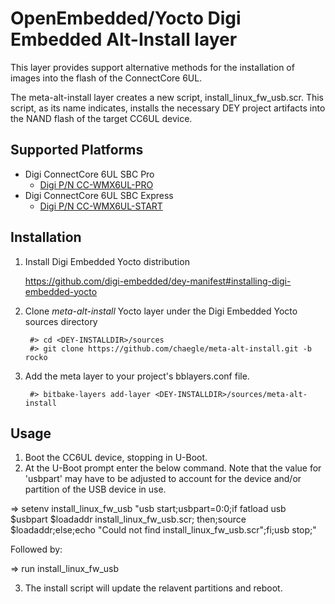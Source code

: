 OpenEmbedded/Yocto Digi Embedded Alt-Install layer
============================================

This layer provides support alternative methods for the installation of images into 
the flash of the ConnectCore 6UL. 

The meta-alt-install layer creates a new script, install_linux_fw_usb.scr. 
This script, as its name indicates, installs the necessary DEY project artifacts 
into the NAND flash of the target CC6UL device.  

Supported Platforms
-------------------
  * Digi ConnectCore 6UL SBC Pro
    * [Digi P/N CC-WMX6UL-PRO](https://www.digi.com/products/models/cc-wmx6ul-kit)
  * Digi ConnectCore 6UL SBC Express
    * [Digi P/N CC-WMX6UL-START](http://www.digi.com/products/models/cc-wmx6ul-start) 


Installation
------------
1. Install Digi Embedded Yocto distribution

    https://github.com/digi-embedded/dey-manifest#installing-digi-embedded-yocto

2. Clone *meta-alt-install* Yocto layer under the
   Digi Embedded Yocto sources directory

        #> cd <DEY-INSTALLDIR>/sources
        #> git clone https://github.com/chaegle/meta-alt-install.git -b rocko

3. Add the meta layer to your project's bblayers.conf file.

        #> bitbake-layers add-layer <DEY-INSTALLDIR>/sources/meta-alt-install

 Usage
 -----
 1. Boot the CC6UL device, stopping in U-Boot.
 2. At the U-Boot prompt enter the below command. Note that the value for 'usbpart' may have to be adjusted to
    account for the device and/or partition of the USB device in use.
   
   => setenv install_linux_fw_usb "usb start\;usbpart=0:0\;if fatload usb $usbpart $loadaddr install_linux_fw_usb.scr\; 
   then\;source $loadaddr\;else\;echo "Could not find install_linux_fw_usb.scr"\;fi\;usb stop\;"
   
   Followed by:
   
   => run install_linux_fw_usb
 
 3. The install script will update the relavent partitions and reboot.
